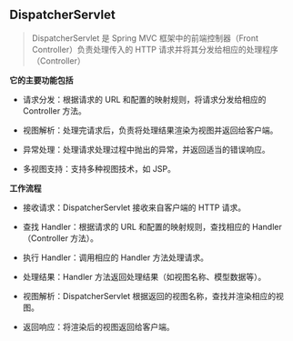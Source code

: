DispatcherServlet
---

> DispatcherServlet 是 Spring MVC 框架中的前端控制器（Front Controller）负责处理传入的 HTTP 请求并将其分发给相应的处理程序（Controller）

**它的主要功能包括**
- 请求分发：根据请求的 URL 和配置的映射规则，将请求分发给相应的 Controller 方法。

- 视图解析：处理完请求后，负责将处理结果渲染为视图并返回给客户端。

- 异常处理：处理请求处理过程中抛出的异常，并返回适当的错误响应。

- 多视图支持：支持多种视图技术，如 JSP。

**工作流程**
- 接收请求：DispatcherServlet 接收来自客户端的 HTTP 请求。

- 查找 Handler：根据请求的 URL 和配置的映射规则，查找相应的 Handler（Controller 方法）。

- 执行 Handler：调用相应的 Handler 方法处理请求。

- 处理结果：Handler 方法返回处理结果（如视图名称、模型数据等）。

- 视图解析：DispatcherServlet 根据返回的视图名称，查找并渲染相应的视图。

- 返回响应：将渲染后的视图返回给客户端。
